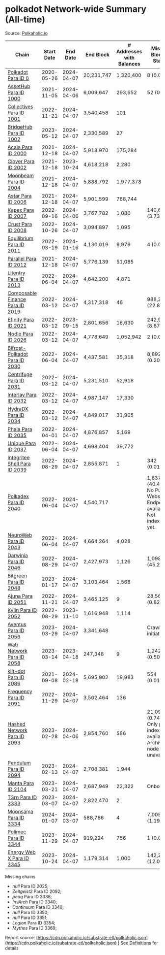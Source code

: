 # polkadot Network-wide Summary (All-time)

Source: [Polkaholic.io](https://polkaholic.io)


| Chain            | Start Date | End Date | End Block | # Addresses with Balances | Missing Blocks / Status |
| ---------------- | ---------- | ---------| --------- | ------------------------- | ----------------------- |
| [Polkadot Para ID 0](/polkadot/0-polkadot) | 2020-05-26 | 2024-04-07 | 20,231,747 |  1,320,400 | 8 (0.00%)  |
| [AssetHub Para ID 1000](/polkadot/1000-assethub) | 2021-11-05 | 2024-04-06 | 6,009,647 |  293,652 | 52 (0.00%)  |
| [Collectives Para ID 1001](/polkadot/1001-collectives) | 2022-11-21 | 2024-04-07 | 3,540,458 |  101 |    |
| [BridgeHub Para ID 1002](/polkadot/1002-bridgehub) | 2023-05-12 | 2024-04-07 | 2,330,589 |  27 |    |
| [Acala Para ID 2000](/polkadot/2000-acala) | 2021-12-18 | 2024-04-07 | 5,918,970 |  175,284 |    |
| [Clover Para ID 2002](/polkadot/2002-clover) | 2021-12-18 | 2023-10-24 | 4,618,218 |  2,280 |    |
| [Moonbeam Para ID 2004](/polkadot/2004-moonbeam) | 2021-12-18 | 2024-04-07 | 5,888,792 |  1,977,378 |    |
| [Astar Para ID 2006](/polkadot/2006-astar) | 2021-12-18 | 2024-04-07 | 5,901,599 |  768,744 |    |
| [Kapex Para ID 2007](/polkadot/2007-kapex) | 2022-09-16 | 2024-04-06 | 3,767,782 |  1,080 | 140,669 (3.73%)  |
| [Crust Para ID 2008](/polkadot/2008-crust) | 2022-10-26 | 2024-04-07 | 3,094,897 |  1,095 |    |
| [Equilibrium Para ID 2011](/polkadot/2011-equilibrium) | 2022-03-19 | 2024-01-16 | 4,130,019 |  9,979 | 4 (0.00%)  |
| [Parallel Para ID 2012](/polkadot/2012-parallel) | 2021-12-18 | 2024-04-07 | 5,776,139 |  51,085 |    |
| [Litentry Para ID 2013](/polkadot/2013-litentry) | 2022-06-04 | 2024-04-07 | 4,642,200 |  4,871 |    |
| [Composable Finance Para ID 2019](/polkadot/2019-composable) | 2022-03-12 | 2024-04-07 | 4,317,318 |  46 | 988,228 (22.89%)  |
| [Efinity Para ID 2021](/polkadot/2021-efinity) | 2022-03-12 | 2023-09-15 | 2,801,656 |  16,630 | 242,949 (8.67%)  |
| [Nodle Para ID 2026](/polkadot/2026-nodle) | 2022-03-12 | 2024-04-07 | 4,778,649 |  1,052,942 | 2 (0.00%)  |
| [Bifrost-Polkadot Para ID 2030](/polkadot/2030-bifrost) | 2022-06-04 | 2024-04-07 | 4,437,581 |  35,318 | 8,892 (0.20%)  |
| [Centrifuge Para ID 2031](/polkadot/2031-centrifuge) | 2022-03-12 | 2024-04-07 | 5,231,510 |  52,918 |    |
| [Interlay Para ID 2032](/polkadot/2032-interlay) | 2022-03-12 | 2024-04-07 | 4,987,147 |  17,330 |    |
| [HydraDX Para ID 2034](/polkadot/2034-hydradx) | 2022-03-12 | 2024-04-07 | 4,849,017 |  31,905 |    |
| [Phala Para ID 2035](/polkadot/2035-phala) | 2022-04-01 | 2024-04-07 | 4,876,857 |  5,169 |    |
| [Unique Para ID 2037](/polkadot/2037-unique) | 2022-06-04 | 2024-04-07 | 4,698,404 |  39,772 |    |
| [Integritee Shell Para ID 2039](/polkadot/2039-integritee) | 2022-08-29 | 2024-04-07 | 2,855,871 |  1 | 342 (0.01%)  |
| [Polkadex Para ID 2040](/polkadot/2040-polkadex) | 2022-06-04 | 2024-04-07 | 4,540,717 |   | 1,837,143 (40.46%) No Public Websocket Endpoint available: Not indexing yet. |
| [NeuroWeb Para ID 2043](/polkadot/2043-neuroweb) | 2022-06-04 | 2024-04-07 | 4,664,264 |  4,028 |    |
| [Darwinia Para ID 2046](/polkadot/2046-darwinia) | 2022-08-29 | 2024-04-07 | 2,427,973 |  1,126 | 1,098,047 (45.22%)  |
| [Bitgreen Para ID 2048](/polkadot/2048-bitgreen) | 2023-01-17 | 2024-04-07 | 3,103,464 |  1,568 |    |
| [Ajuna Para ID 2051](/polkadot/2051-ajuna) | 2022-11-21 | 2024-04-07 | 3,465,125 |  9 | 28,565 (0.82%)  |
| [Kylin Para ID 2052](/polkadot/2052-kylin) | 2022-08-29 | 2023-11-10 | 1,616,948 |  1,114 |    |
| [Aventus Para ID 2056](/polkadot/2056-aventus) | 2023-03-29 | 2024-04-07 | 3,341,648 |   |   Crawling initiated |
| [Watr Network Para ID 2058](/polkadot/2058-watr) | 2023-03-14 | 2023-04-18 | 247,348 |  9 | 1,242 (0.50%)  |
| [kilt-dot Para ID 2086](/polkadot/2086-kilt) | 2021-09-08 | 2024-02-18 | 5,695,902 |  19,983 | 554 (0.01%)  |
| [Frequency Para ID 2091](/polkadot/2091-frequency) | 2022-11-29 | 2024-04-07 | 3,502,464 |  136 |    |
| [Hashed Network Para ID 2093](/polkadot/2093-hashed) | 2023-02-28 | 2024-04-06 | 2,854,760 |  586 | 21,096 (0.74%) Only partial index available: Archive node unavailable |
| [Pendulum Para ID 2094](/polkadot/2094-pendulum) | 2023-02-13 | 2024-04-07 | 2,708,381 |  1,944 |    |
| [Manta Para ID 2104](/polkadot/2104-manta) | 2023-03-21 | 2024-04-07 | 2,687,949 |  22,322 |   Onboarding |
| [T3rn Para ID 3333](/polkadot/3333-t3rn) | 2023-03-07 | 2024-04-07 | 2,822,470 |  2 |    |
| [Moonsama Para ID 3334](/polkadot/3334-moonsama) | 2024-01-07 | 2024-03-07 | 588,786 |  4 | 7,005 (1.19%)  |
| [Polimec Para ID 3344](/polkadot/3344-polimec) | 2023-11-29 | 2024-04-07 | 919,224 |  756 | 1 (0.00%)  |
| [Energy Web X Para ID 3345](/polkadot/3345-energywebx) | 2023-10-24 | 2024-04-07 | 1,179,314 |  1,000 | 142,272 (12.06%)  |

Missing chains


* *null* Para ID 2025; 
* *Zeitgeist2* Para ID 2092; 
* *peaq* Para ID 3338; 
* *InvArch* Para ID 3340; 
* *Continuum* Para ID 3346; 
* *null* Para ID 3350; 
* *null* Para ID 3351; 
* *Logion* Para ID 3354; 
* *Mythos* Para ID 3369; 

Report source: [https://cdn.polkaholic.io/substrate-etl/polkaholic.json](https://cdn.polkaholic.io/substrate-etl/polkaholic.json) | See [Definitions](/DEFINITIONS.md) for details
